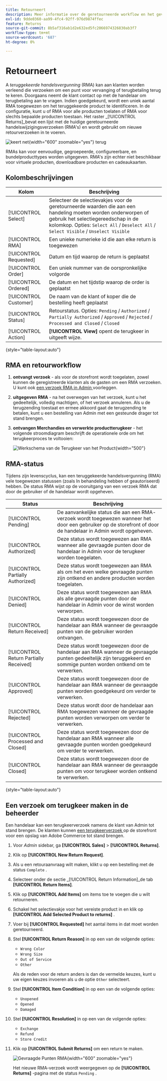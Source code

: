 ```yaml
---
title: Retourneert
description: Meer informatie over de geretourneerde workflow en het geven van een geretourneerde handelsvergunning.
exl-id: 9dde0360-aa99-4fc4-92ff-976d9874ffec
feature: Returns
source-git-commit: 8b5af316ab1d2e632ed5fc2066974326830ab3f7
workflow-type: tm+mt
source-wordcount: '687'
ht-degree: 0%

---
```


# Retourneert

A _teruggekeerde handelsvergunning_ (RMA) kan aan klanten worden verleend die verzoeken om een punt voor vervanging of terugbetaling terug te keren. Doorgaans neemt de klant contact op met de handelaar om terugbetaling aan te vragen. Indien goedgekeurd, wordt een uniek aantal RMA toegewezen om het teruggekeerde product te identificeren. In de configuratie, kunt u of RMA voor alle producten toelaten of RMA voor slechts bepaalde producten toestaan. Het raster _[!UICONTROL Returns]_bevat een lijst met de huidige geretourneerde handelswijzigingsverzoeken (RMA&#39;s) en wordt gebruikt om nieuwe retourverzoeken in te voeren.

![ keert net ](./assets/return.png){width="600" zoomable="yes"} terug

RMAs kan voor eenvoudige, gegroepeerde, configureerbare, en bundelproducttypes worden uitgegeven. RMA&#39;s zijn echter niet beschikbaar voor virtuele producten, downloadbare producten en cadeaukaarten.

## Kolombeschrijvingen

| Kolom | Beschrijving |
|--- |--- |
| [!UICONTROL Select] | Selecteer de selectievakjes voor de geretourneerde waarden die aan een handeling moeten worden onderworpen of gebruik het selectiegereedschap in de kolomkop. Opties: `Select All` / `Deselect All` / `Select Visible` / `Unselect Visible` |
| [!UICONTROL RMA] | Een unieke numerieke id die aan elke return is toegewezen |
| [!UICONTROL Requested] | Datum en tijd waarop de return is geplaatst |
| [!UICONTROL Order] | Een uniek nummer van de oorspronkelijke volgorde |
| [!UICONTROL Ordered] | De datum en het tijdstip waarop de order is geplaatst |
| [!UICONTROL Customer] | De naam van de klant of koper die de bestelling heeft geplaatst |
| [!UICONTROL Status] | Retourstatus. Opties: `Pending` / `Authorized` / `Partially Authorized` / `Approved` / `Rejected` / `Processed and Closed` / `Closed` |
| [!UICONTROL Action] | **[!UICONTROL View]** opent de terugkeer in uitgeeft wijze. |

{style="table-layout:auto"}

## RMA en retourworkflow

1. **ontvangt verzoek** - als [ ](rma-configure.md#enable-rmas-for-your-store) voor de storefront wordt toegelaten, zowel kunnen de geregistreerde klanten als de gasten om een RMA verzoeken. U kunt ook [ een verzoek RMA in Admin ](#create-a-return-request-in-the-admin) voorleggen.

2. **uitgegeven RMA** - na het overwegen van het verzoek, kunt u het gedeeltelijk, volledig machtigen, of het verzoek annuleren. Als u de terugzending toestaat en ermee akkoord gaat de terugzending te betalen, kunt u een bestelling van Admin met een gesteunde drager tot stand brengen.

3. **ontvangen Merchandies en verwerkte productterugkeer** - het volgende stroomdiagram beschrijft de operationele orde om het terugkeerproces te voltooien:

   ![ Werkschema van de Terugkeer van het Product ](./assets/workflow-customer-returns.png){width="500"}

## RMA-status

Tijdens zijn levenscyclus, kan een teruggekeerde handelsvergunning (RMA) vele toegewezen statussen (zoals In behandeling hebben of geautoriseerd) hebben. De status RMA wijst op de vooruitgang van een verzoek RMA dat door de gebruiker of de handelaar wordt opgeheven.

| Status | Beschrijving |
|--- |--- |
| [!UICONTROL Pending] | De aanvankelijke status die aan een RMA- verzoek wordt toegewezen wanneer het door een gebruiker op de storefront of door de handelaar in Admin wordt opgeheven. |
| [!UICONTROL Authorized] | Deze status wordt toegewezen aan RMA wanneer alle gevraagde punten door de handelaar in Admin voor de terugkeer worden toegelaten. |
| [!UICONTROL Partially Authorized] | Deze status wordt toegewezen aan RMA als om het even welke gevraagde punten zijn ontkend en andere producten worden toegelaten. |
| [!UICONTROL Denied] | Deze status wordt toegewezen aan RMA als alle gevraagde punten door de handelaar in Admin voor de winst worden verworpen. |
| [!UICONTROL Return Received] | Deze status wordt toegewezen door de handelaar aan RMA wanneer de gevraagde punten van de gebruiker worden ontvangen. |
| [!UICONTROL Return Partially Received] | Deze status wordt toegewezen door de handelaar aan RMA wanneer de gevraagde punten gedeeltelijk zijn teruggekeerd en sommige punten worden ontkend om te verwerken. |
| [!UICONTROL Approved] | Deze status wordt toegewezen door de handelaar aan RMA wanneer de gevraagde punten worden goedgekeurd om verder te verwerken. |
| [!UICONTROL Rejected] | Deze status wordt door de handelaar aan RMA toegewezen wanneer de gevraagde punten worden verworpen om verder te verwerken. |
| [!UICONTROL Processed and Closed] | Deze status wordt toegewezen door de handelaar aan RMA wanneer alle gevraagde punten worden goedgekeurd om verder te verwerken. |
| [!UICONTROL Closed] | Deze status wordt toegewezen door de handelaar aan RMA wanneer de gevraagde punten om voor terugkeer worden ontkend te verwerken. |

{style="table-layout:auto"}

## Een verzoek om terugkeer maken in de beheerder

Een handelaar kan een terugkeerverzoek namens de klant van Admin tot stand brengen. De klanten kunnen [ een terugkeerverzoek ](rma-customer-experience.md) op de storefront voor een opslag van Adobe Commerce tot stand brengen.

1. Voor _Admin_ sidebar, ga **[!UICONTROL Sales]** > **[!UICONTROL Returns]**.

1. Klik op **[!UICONTROL New Return Request]**.

1. Als u een retouraanvraag wilt maken, klikt u op een bestelling met de status `Complete` .

1. Selecteer onder de sectie _[!UICONTROL Return Information]_de tab **[!UICONTROL Return Items]**.

1. Klik op **[!UICONTROL Add Items]** om items toe te voegen die u wilt retourneren.

1. Schakel het selectievakje voor het vereiste product in en klik op **[!UICONTROL Add Selected Product to returns]** .

1. Voer bij **[!UICONTROL Requested]** het aantal items in dat moet worden geretourneerd.

1. Stel **[!UICONTROL Return Reason]** in op een van de volgende opties:

   - `Wrong Color`
   - `Wrong Size`
   - `Out of Service`
   - `Other`

   Als de reden voor de return anders is dan de vermelde keuzes, kunt u uw eigen keuzes invoeren als u de optie `Other` selecteert.

1. Stel **[!UICONTROL Item Condition]** in op een van de volgende opties:

   - `Unopened`
   - `Opened`
   - `Damaged`

1. Stel **[!UICONTROL Resolution]** in op een van de volgende opties:

   - `Exchange`
   - `Refund`
   - `Store Credit`

1. Klik op **[!UICONTROL Submit Returns]** om een return te maken.

   ![ Gevraagde Punten RMA ](./assets/return-item-request.png){width="600" zoomable="yes"}

   Het nieuwe RMA-verzoek wordt weergegeven op de **[!UICONTROL Returns]** -pagina met de status `Pending` .
